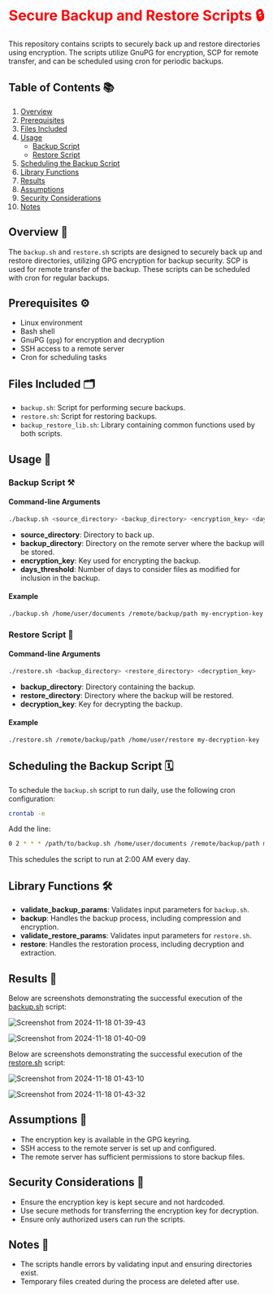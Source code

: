 <div align="center">
  <h1 style="color: red;"> Secure Backup and Restore Scripts 🔒</h1>
</div>

This repository contains scripts to securely back up and restore directories using encryption. The scripts utilize GnuPG for encryption, SCP for remote transfer, and can be scheduled using cron for periodic backups.

## Table of Contents 📚

1. [Overview](#overview)
2. [Prerequisites](#prerequisites)
3. [Files Included](#files-included)
4. [Usage](#usage)
   - [Backup Script](#backup-script)
   - [Restore Script](#restore-script)
5. [Scheduling the Backup Script](#scheduling-the-backup-script)
6. [Library Functions](#library-functions)
7. [Results](#results)
8. [Assumptions](#assumptions)
9. [Security Considerations](#security-considerations)
10. [Notes](#notes)

## Overview 📄

The `backup.sh` and `restore.sh` scripts are designed to securely back up and restore directories, utilizing GPG encryption for backup security. SCP is used for remote transfer of the backup. These scripts can be scheduled with cron for regular backups.

## Prerequisites ⚙️

- Linux environment
- Bash shell
- GnuPG (`gpg`) for encryption and decryption
- SSH access to a remote server
- Cron for scheduling tasks

## Files Included 🗂️

- `backup.sh`: Script for performing secure backups.
- `restore.sh`: Script for restoring backups.
- `backup_restore_lib.sh`: Library containing common functions used by both scripts.

## Usage 📝

### Backup Script ⚒️

#### Command-line Arguments

```bash
./backup.sh <source_directory> <backup_directory> <encryption_key> <days_threshold>
```

- **source_directory**: Directory to back up.
- **backup_directory**: Directory on the remote server where the backup will be stored.
- **encryption_key**: Key used for encrypting the backup.
- **days_threshold**: Number of days to consider files as modified for inclusion in the backup.

#### Example

```bash
./backup.sh /home/user/documents /remote/backup/path my-encryption-key 7
```

### Restore Script 🔄

#### Command-line Arguments

```bash
./restore.sh <backup_directory> <restore_directory> <decryption_key>
```

- **backup_directory**: Directory containing the backup.
- **restore_directory**: Directory where the backup will be restored.
- **decryption_key**: Key for decrypting the backup.

#### Example

```bash
./restore.sh /remote/backup/path /home/user/restore my-decryption-key
```

## Scheduling the Backup Script 🗓️

To schedule the `backup.sh` script to run daily, use the following cron configuration:

```bash
crontab -e
```

Add the line:

```bash
0 2 * * * /path/to/backup.sh /home/user/documents /remote/backup/path my-encryption-key 7
```

This schedules the script to run at 2:00 AM every day.

## Library Functions 🛠️

- **validate_backup_params**: Validates input parameters for `backup.sh`.
- **backup**: Handles the backup process, including compression and encryption.
- **validate_restore_params**: Validates input parameters for `restore.sh`.
- **restore**: Handles the restoration process, including decryption and extraction.

## Results 📸

Below are screenshots demonstrating the successful execution of the [backup.sh](https://github.com/amrabunemr98/Backup-and-Restore-Bash/blob/main/Bash-Scripts/backup.sh) script:

![Screenshot from 2024-11-18 01-39-43](https://github.com/user-attachments/assets/286f2a75-3b73-433b-a063-e5ba78547cfe)

![Screenshot from 2024-11-18 01-40-09](https://github.com/user-attachments/assets/88b788b0-8444-4343-a104-e8ed19c1e665)

Below are screenshots demonstrating the successful execution of the [restore.sh](https://github.com/amrabunemr98/Backup-and-Restore-Bash/blob/main/Bash-Scripts/restore.sh) script:

![Screenshot from 2024-11-18 01-43-10](https://github.com/user-attachments/assets/113f99fe-9f30-4976-a267-06d3904b59fc)

![Screenshot from 2024-11-18 01-43-32](https://github.com/user-attachments/assets/aa19be93-e83e-4e3b-9800-88c1bae0ea75)

## Assumptions 📜

- The encryption key is available in the GPG keyring.
- SSH access to the remote server is set up and configured.
- The remote server has sufficient permissions to store backup files.

## Security Considerations 🔐

- Ensure the encryption key is kept secure and not hardcoded.
- Use secure methods for transferring the encryption key for decryption.
- Ensure only authorized users can run the scripts.

## Notes 📝

- The scripts handle errors by validating input and ensuring directories exist.
- Temporary files created during the process are deleted after use.
